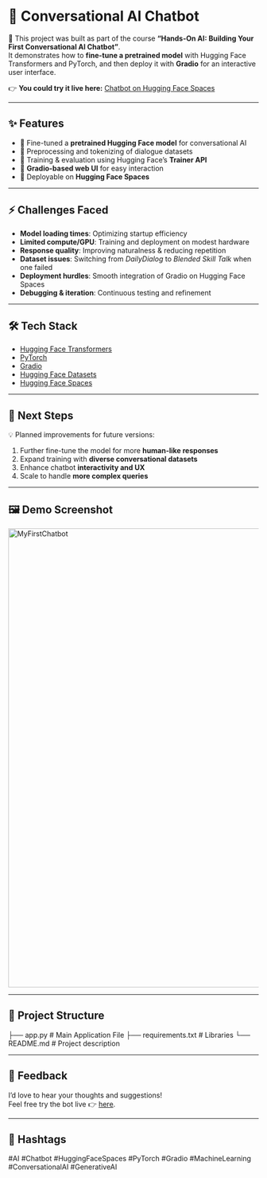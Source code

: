 # 🤖 Conversational AI Chatbot  
🚀 This project was built as part of the course **“Hands-On AI: Building Your First Conversational AI Chatbot”**.  
It demonstrates how to **fine-tune a pretrained model** with Hugging Face Transformers and PyTorch, and then deploy it with **Gradio** for an interactive user interface.  

👉 **You could try it live here:** [Chatbot on Hugging Face Spaces](https://marakik-mychatbot.hf.space/?__theme=system&deep_link=qiN96PVBrJY)  

---

## ✨ Features  
- 🔹 Fine-tuned a **pretrained Hugging Face model** for conversational AI  
- 🔹 Preprocessing and tokenizing of dialogue datasets  
- 🔹 Training & evaluation using Hugging Face’s **Trainer API**  
- 🔹 **Gradio-based web UI** for easy interaction  
- 🔹 Deployable on **Hugging Face Spaces**  

---

## ⚡ Challenges Faced  
- **Model loading times**: Optimizing startup efficiency  
- **Limited compute/GPU**: Training and deployment on modest hardware  
- **Response quality**: Improving naturalness & reducing repetition  
- **Dataset issues**: Switching from *DailyDialog* to *Blended Skill Talk* when one failed  
- **Deployment hurdles**: Smooth integration of Gradio on Hugging Face Spaces  
- **Debugging & iteration**: Continuous testing and refinement  

---

## 🛠️ Tech Stack  
- [Hugging Face Transformers](https://huggingface.co/transformers/)  
- [PyTorch](https://pytorch.org/)  
- [Gradio](https://www.gradio.app/)  
- [Hugging Face Datasets](https://huggingface.co/docs/datasets/)  
- [Hugging Face Spaces](https://huggingface.co/spaces)  

---

## 🚀 Next Steps  
💡 Planned improvements for future versions:  
1. Further fine-tune the model for more **human-like responses**  
2. Expand training with **diverse conversational datasets**  
3. Enhance chatbot **interactivity and UX**  
4. Scale to handle **more complex queries**  

---

## 🖼️ Demo Screenshot  
<img width="1765" height="922" alt="MyFirstChatbot" src="https://github.com/user-attachments/assets/818b3ba7-3cbb-4383-8322-9d23405e00c7" />
 
---

## 📂 Project Structure  
├── app.py # Main Application File
├── requirements.txt # Libraries
└── README.md # Project description

---

## 💬 Feedback  
I’d love to hear your thoughts and suggestions!  
Feel free try the bot live 👉 [here](https://marakik-mychatbot.hf.space/?__theme=system&deep_link=qiN96PVBrJY).  

---

## 📌 Hashtags  
#AI #Chatbot #HuggingFaceSpaces #PyTorch #Gradio #MachineLearning #ConversationalAI #GenerativeAI  
